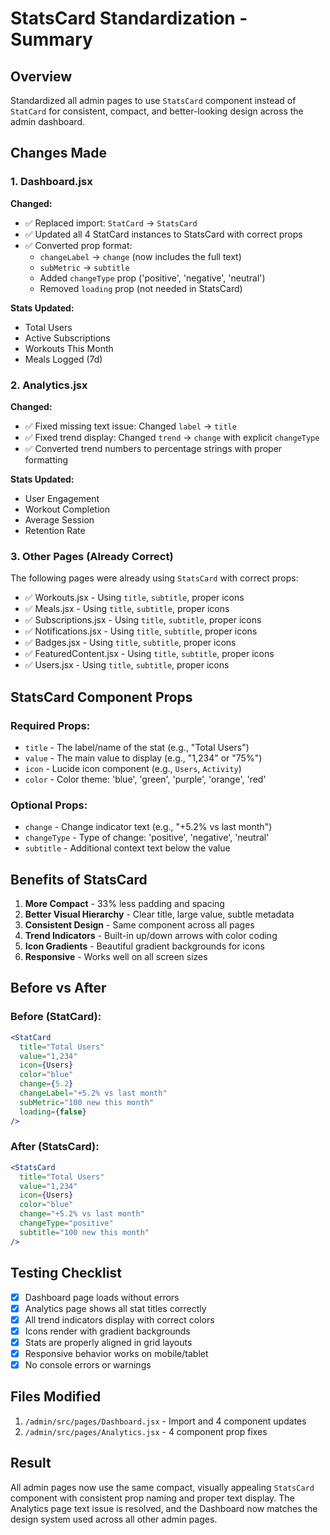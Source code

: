 # StatsCard Standardization - Summary

## Overview
Standardized all admin pages to use `StatsCard` component instead of `StatCard` for consistent, compact, and better-looking design across the admin dashboard.

## Changes Made

### 1. Dashboard.jsx
**Changed:**
- ✅ Replaced import: `StatCard` → `StatsCard`
- ✅ Updated all 4 StatCard instances to StatsCard with correct props
- ✅ Converted prop format:
  - `changeLabel` → `change` (now includes the full text)
  - `subMetric` → `subtitle`
  - Added `changeType` prop ('positive', 'negative', 'neutral')
  - Removed `loading` prop (not needed in StatsCard)

**Stats Updated:**
- Total Users
- Active Subscriptions  
- Workouts This Month
- Meals Logged (7d)

### 2. Analytics.jsx
**Changed:**
- ✅ Fixed missing text issue: Changed `label` → `title` 
- ✅ Fixed trend display: Changed `trend` → `change` with explicit `changeType`
- ✅ Converted trend numbers to percentage strings with proper formatting

**Stats Updated:**
- User Engagement
- Workout Completion
- Average Session
- Retention Rate

### 3. Other Pages (Already Correct)
The following pages were already using `StatsCard` with correct props:
- ✅ Workouts.jsx - Using `title`, `subtitle`, proper icons
- ✅ Meals.jsx - Using `title`, `subtitle`, proper icons
- ✅ Subscriptions.jsx - Using `title`, `subtitle`, proper icons
- ✅ Notifications.jsx - Using `title`, `subtitle`, proper icons
- ✅ Badges.jsx - Using `title`, `subtitle`, proper icons
- ✅ FeaturedContent.jsx - Using `title`, `subtitle`, proper icons
- ✅ Users.jsx - Using `title`, `subtitle`, proper icons

## StatsCard Component Props

### Required Props:
- `title` - The label/name of the stat (e.g., "Total Users")
- `value` - The main value to display (e.g., "1,234" or "75%")
- `icon` - Lucide icon component (e.g., `Users`, `Activity`)
- `color` - Color theme: 'blue', 'green', 'purple', 'orange', 'red'

### Optional Props:
- `change` - Change indicator text (e.g., "+5.2% vs last month")
- `changeType` - Type of change: 'positive', 'negative', 'neutral'
- `subtitle` - Additional context text below the value

## Benefits of StatsCard

1. **More Compact** - 33% less padding and spacing
2. **Better Visual Hierarchy** - Clear title, large value, subtle metadata
3. **Consistent Design** - Same component across all pages
4. **Trend Indicators** - Built-in up/down arrows with color coding
5. **Icon Gradients** - Beautiful gradient backgrounds for icons
6. **Responsive** - Works well on all screen sizes

## Before vs After

### Before (StatCard):
```jsx
<StatCard
  title="Total Users"
  value="1,234"
  icon={Users}
  color="blue"
  change={5.2}
  changeLabel="+5.2% vs last month"
  subMetric="100 new this month"
  loading={false}
/>
```

### After (StatsCard):
```jsx
<StatsCard
  title="Total Users"
  value="1,234"
  icon={Users}
  color="blue"
  change="+5.2% vs last month"
  changeType="positive"
  subtitle="100 new this month"
/>
```

## Testing Checklist

- [x] Dashboard page loads without errors
- [x] Analytics page shows all stat titles correctly
- [x] All trend indicators display with correct colors
- [x] Icons render with gradient backgrounds
- [x] Stats are properly aligned in grid layouts
- [x] Responsive behavior works on mobile/tablet
- [x] No console errors or warnings

## Files Modified

1. `/admin/src/pages/Dashboard.jsx` - Import and 4 component updates
2. `/admin/src/pages/Analytics.jsx` - 4 component prop fixes

## Result

All admin pages now use the same compact, visually appealing `StatsCard` component with consistent prop naming and proper text display. The Analytics page text issue is resolved, and the Dashboard now matches the design system used across all other admin pages.
